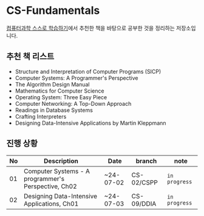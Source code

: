 # CS-Fundamentals
[컴퓨터과학 스스로 학습하기](https://github.com/minnsane/TeachYourselfCS-KR/blob/main/README.md)에서 추천한 책을 바탕으로 공부한 것을 정리하는 저장소입니다.

## 추천 책 리스트
- Structure and Interpretation of Computer Programs (SICP)
- Computer Systems: A Programmer's Perspective
- The Algorithm Design Manual 
- Mathematics for Computer Science
- Operating System: Three Easy Piece
- Computer Networking: A Top-Down Approach
- Readings in Database Systems
- Crafting Interpreters
- Designing Data-Intensive Applications by Martin Kleppmann

## 진행 상황
| No | Description | Date | branch | note |
| -- | -- | -- | -- | -- |
| 01 | Computer Systems - A programmer's Perspective, Ch02 | ~24-07-02 | CS-02/CSPP | `in progress` |
| 02 | Designing Data-Intensive Applications, Ch01 | ~24-07-03 | CS-09/DDIA | `in progress` |